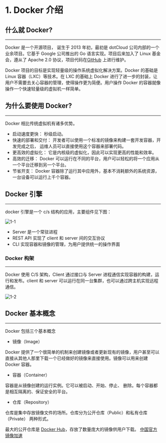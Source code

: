 # 1. Docker 介绍

## 什么就 Docker?

---

Docker 是一个开源项目， 诞生于 2013 年初，最初是 dotCloud 公司内部的一个业余项目。它基于 Google 公司推出的 Go 语言实现。项目后来加入了 Linux 基金会，遵从了 Apache 2.0 协议，项目代码在[GitHub](https://github.com/docker) 上进行维护。

Docker 项目的目标是实现轻量级的操作系统虚拟化解决方案。Docker 的基础是 Linux 容器（LXC）等技术。在 LXC 的基础上 Docker 进行了进一步的封装，让用户不需要去关心容器的管理，使得操作更为简便。用户操作 Docker 的容器就像操作一个快速轻量级的虚拟机一样简单。

## 为什么要使用 Docker?

---

Docker 相比传统虚拟机有诸多优势。

- 启动速度更快： 秒级启动。
- 快速的部署和交付： 开发者可以使用一个标准的镜像来构建一套开发容器，开发完成之后， 运维人员可以直接使用这个容器来部署代码。
- 更高效的虚拟化： 它是内核级的虚拟化，因此可以实现更高的性能和效率。
- 高效的迁移： Docker 可以运行在不同的平台，用户可以轻松的将一个应用从一个平台迁移到另一个平台。
- 节省开支： Docker 容器除了运行其中应用外，基本不消耗额外的系统资源，一台设备可以运行上千个容器。

## Docker 引擎

---

docker 引擎是一个 c/s 结构的应用，主要组件见下图：

![1-1](<https://cubox.pro/c/filters:no_upscale()?imageUrl=https%3A%2F%2Fcubox.pro%2Fc%2Ffilters%3Ano_upscale%28%29%3FimageUrl%3Dhttp%3A%2F%2Fhainiubl.com%2Fimages%2F2016%2Fengine-components-flow.png>)

- Server 是一个常驻进程
- REST API 实现了 client 和 server 间的交互协议
- CLI 实现容器和镜像的管理，为用户提供统一的操作界面

### Docker 构架

---

Docker 使用 C/S 架构，Client 通过接口与 Server 进程通信实现容器的构建，运行和发布。client 和 server 可以运行在同一台集群，也可以通过跨主机实现远程通信。

![1-2](<https://cubox.pro/c/filters:no_upscale()?imageUrl=https%3A%2F%2Fcubox.pro%2Fc%2Ffilters%3Ano_upscale%28%29%3FimageUrl%3Dhttp%3A%2F%2Fhainiubl.com%2Fimages%2F2016%2Farchitecture.jpg>)

## Docker 基本概念

---

Docker 包括三个基本概念

- 镜像（Image）

Docker 提供了一个很简单的机制来创建镜像或者更新现有的镜像，用户甚至可以直接从其他人那里下载一个已经做好的镜像来直接使用。镜像可以用来创建 Docker 容器。

- 容器（Container）

容器是从镜像创建的运行实例。它可以被启动、开始、停止、 删除。每个容器都是相互隔离的、保证安全的平台。

- 仓库（Repository）

仓库是集中存放镜像文件的场所。仓库分为公开仓库（Public）和私有仓库（Private） 两种形式。

最大的公开仓库是 [Docker Hub](https://hub.docker.com/)，存放了数量庞大的镜像供用户下载。 [中国官方镜像加速](https://www.docker-cn.com/registry-mirror)

